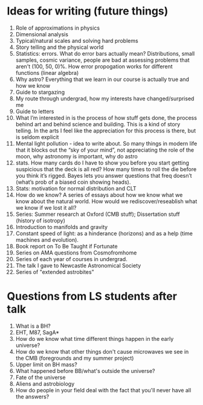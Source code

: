 # Ideas for writing (future things)
1. Role of approximations in physics
2. Dimensional analysis
3. Typical/natural scales and solving hard problems
4. Story telling and the physical world
5. Statistics: errors. What do error bars actually mean? Distributions, small samples, cosmic variance, people are bad at assessing problems that aren't (100, 50, 0)%. How error propogation works for different functions (linear algebra)
6. Why astro? Everything that we learn in our course is actually true and how we know
7. Guide to stargazing
8. My route through undergrad, how my interests have changed/surprised me
9. Guide to letters
9. What I’m interested in is the process of how stuff gets done, the process behind art and behind science and building. This is a kind of story telling. In the arts I feel like the appreciation for this process is there, but is seldom explicit
9. Mental light pollution - idea to write about. So many things in modern life that it blocks out the “sky of your mind”, not appreciating the role of the moon, why astronomy is important, why do astro
9. stats. How many cards do I have to show you before you start getting suspicious that the deck is all red? How many times to roll the die before you think it’s rigged. Bayes lets you answer questions that freq doesn’t (what’s prob of a biased coin showing heads).
9. Stats: motivation for normal distribution and CLT
9. How do we know? A series of essays about how we know what we know about the natural world.
How would we rediscover/reseablish what we know if we lost it all?
9. Series: Summer research at Oxford (CMB stuff); Dissertation stuff (history of isotropy)
9. Introduction to manifolds and gravity
9. Constant speed of light: as a hinderance (horizons) and as a help (time machines and evolution).
9. Book report on To Be Taught if Fortunate
9. Series on AMA questions from Cosmofromhome
9. Series of each year of courses in undergrad.
9. The talk I gave to Newcastle Astronomical Society
9. Series of "extended astrobites"

# Questions from LS students after talk
1. What is a BH?
2. EHT, M87, SagA*
3. How do we know what time different things happen in the early universe?
4. How do we know that other things don't cause microwaves we see in the CMB (foregrounds and my summer project)
5. Upper limit on BH mass?
6. What happened before BB/what's outside the universe?
7. Fate of the universe
8. Aliens and astrobiology
9. How do people in your field deal with the fact that you'll never have all the answers?
